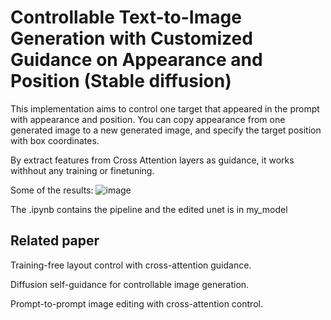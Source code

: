 # Controllable Text-to-Image Generation with Customized Guidance on Appearance and Position (Stable diffusion)

This implementation aims to control one target that appeared in the prompt with appearance and position. You can copy appearance from one generated image to a new generated image, and specify the target position with box coordinates.

By extract features from Cross Attention layers as guidance, it works withhout any training or finetuning. 

Some of the results: 
![image](https://github.com/lindapu-1/TargetControl/assets/97086254/125972c1-f46c-40bb-86a9-98fa69c4d6a9)



The .ipynb contains the pipeline and the edited unet is in my_model


## Related paper
Training-free layout control with cross-attention guidance. 

Diffusion self-guidance for controllable image generation.

Prompt-to-prompt image editing with cross-attention control.



